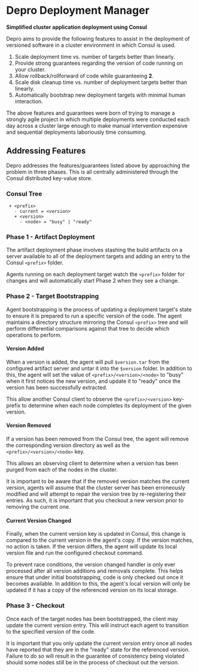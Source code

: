 # Depro Deployment Manager
**Simplified cluster application deployment using Consul**

Depro aims to provide the following features to assist in the deployment of versioned
software in a cluster environment in which Consul is used.

1. Scale deployment time vs. number of targets better than linearly.
2. Provide strong guarantees regarding the version of code running on your cluster.
3. Allow rollback/rollforward of code while guaranteeing **2**.
4. Scale disk cleanup time vs. number of deployment targets better than linearly.
5. Automatically bootstrap new deployment targets with minimal human interaction.

The above features and guarantees were born of trying to manage a strongly agile
project in which multiple deployments were conducted each day across a cluster
large enough to make manual intervention expensive and sequential deployments
laboriously time consuming.

## Addressing Features
Depro addresses the features/guarantees listed above by approaching the problem
in three phases. This is all centrally administered through the Consul distributed
key-value store.

### Consul Tree
```
 + <prefix>
   - current = <version>
   + <version>
     - <node> = "busy" | "ready"
```

### Phase 1 - Artifact Deployment
The artifact deployment phase involves stashing the build artifacts on a server
available to all of the deployment targets and adding an entry to the Consul
`<prefix>` folder.

Agents running on each deployment target watch the `<prefix>` folder for changes
and will automatically start Phase 2 when they see a change.

### Phase 2 - Target Bootstrapping
Agent bootstrapping is the process of updating a deployment target's state to
ensure it is prepared to run a specific version of the code. The agent maintains
a directory structure mirroring the Consul `<prefix>` tree and will perform
differential comparisons against that tree to decide which operations to perform.

#### Version Added
When a version is added, the agent will pull `$version.tar` from the configured
artifact server and untar it into the `$version` folder. In addition to this, the
agent will set the value of `<prefix>/<version>/<node>` to "busy" when it first
notices the new version, and update it to "ready" once the version has been successfully
extracted.

This allow another Consul client to observe the `<prefix>/<version>` key-prefix
to determine when each node completes its deployment of the given version.

#### Version Removed
If a version has been removed from the Consul tree, the agent will remove the
corresponding version directory as well as the `<prefix>/<version>/<node>` key.

This allows an observing client to determine when a version has been purged from
each of the nodes in the cluster.

It is important to be aware that if the removed version matches the current version,
agents will assume that the cluster server has been erroneously modified and will
attempt to repair the version tree by re-registering their entries. As such, it is
important that you checkout a new version prior to removing the current one.

#### Current Version Changed
Finally, when the current version key is updated in Consul, this change is compared
to the current version in the agent's copy. If the version matches, no action is
taken. If the version differs, the agent will update its local version file and
run the configured checkout command.

To prevent race conditions, the version changed handler is only ever processed after
all version additions and removals complete. This helps ensure that under initial
bootstrapping, code is only checked out once it becomes available.
In addition to this, the agent's local version will only be updated if it has a
copy of the referenced version on its local storage.

### Phase 3 - Checkout
Once each of the target nodes has been bootstrapped, the client may update the current
version entry. This will instruct each agent to transition to the specified version
of the code.

It is important that you only update the current version entry once all nodes have
reported that they are in the "ready" state for the referenced version. Failure to
do so will result in the guarantee of consistency being violated should some nodes
still be in the process of checkout out the version.
